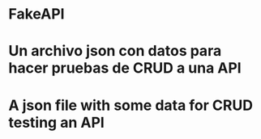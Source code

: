 # FakeAPI

# Un archivo json con datos para hacer pruebas de CRUD a una API
# A json file with some data for CRUD testing an API
